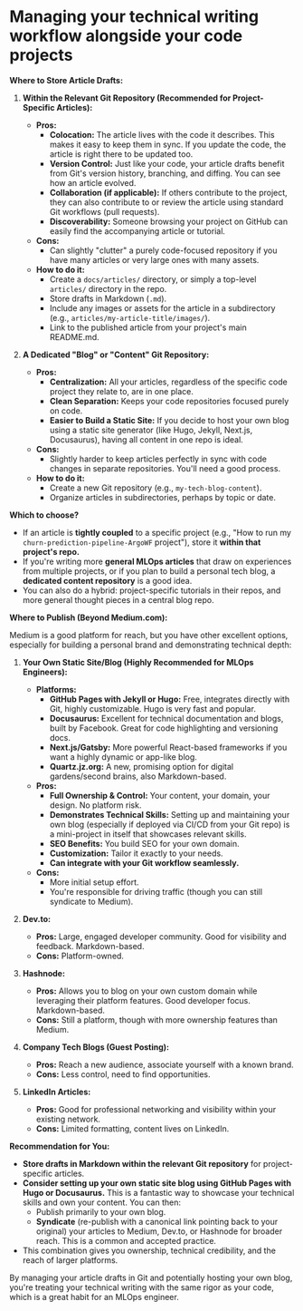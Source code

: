 # Managing your technical writing workflow alongside your code projects

**Where to Store Article Drafts:**

1.  **Within the Relevant Git Repository (Recommended for Project-Specific Articles):**
    *   **Pros:**
        *   **Colocation:** The article lives with the code it describes. This makes it easy to keep them in sync. If you update the code, the article is right there to be updated too.
        *   **Version Control:** Just like your code, your article drafts benefit from Git's version history, branching, and diffing. You can see how an article evolved.
        *   **Collaboration (if applicable):** If others contribute to the project, they can also contribute to or review the article using standard Git workflows (pull requests).
        *   **Discoverability:** Someone browsing your project on GitHub can easily find the accompanying article or tutorial.
    *   **Cons:**
        *   Can slightly "clutter" a purely code-focused repository if you have many articles or very large ones with many assets.
    *   **How to do it:**
        *   Create a `docs/articles/` directory, or simply a top-level `articles/` directory in the repo.
        *   Store drafts in Markdown (`.md`).
        *   Include any images or assets for the article in a subdirectory (e.g., `articles/my-article-title/images/`).
        *   Link to the published article from your project's main README.md.

2.  **A Dedicated "Blog" or "Content" Git Repository:**
    *   **Pros:**
        *   **Centralization:** All your articles, regardless of the specific code project they relate to, are in one place.
        *   **Clean Separation:** Keeps your code repositories focused purely on code.
        *   **Easier to Build a Static Site:** If you decide to host your own blog using a static site generator (like Hugo, Jekyll, Next.js, Docusaurus), having all content in one repo is ideal.
    *   **Cons:**
        *   Slightly harder to keep articles perfectly in sync with code changes in separate repositories. You'll need a good process.
    *   **How to do it:**
        *   Create a new Git repository (e.g., `my-tech-blog-content`).
        *   Organize articles in subdirectories, perhaps by topic or date.

**Which to choose?**

*   If an article is **tightly coupled** to a specific project (e.g., "How to run my `churn-prediction-pipeline-ArgoWF` project"), store it **within that project's repo.**
*   If you're writing more **general MLOps articles** that draw on experiences from multiple projects, or if you plan to build a personal tech blog, a **dedicated content repository** is a good idea.
*   You can also do a hybrid: project-specific tutorials in their repos, and more general thought pieces in a central blog repo.

**Where to Publish (Beyond Medium.com):**

Medium is a good platform for reach, but you have other excellent options, especially for building a personal brand and demonstrating technical depth:

1.  **Your Own Static Site/Blog (Highly Recommended for MLOps Engineers):**
    *   **Platforms:**
        *   **GitHub Pages with Jekyll or Hugo:** Free, integrates directly with Git, highly customizable. Hugo is very fast and popular.
        *   **Docusaurus:** Excellent for technical documentation and blogs, built by Facebook. Great for code highlighting and versioning docs.
        *   **Next.js/Gatsby:** More powerful React-based frameworks if you want a highly dynamic or app-like blog.
        *   **Quartz.jz.org:** A new, promising option for digital gardens/second brains, also Markdown-based.
    *   **Pros:**
        *   **Full Ownership & Control:** Your content, your domain, your design. No platform risk.
        *   **Demonstrates Technical Skills:** Setting up and maintaining your own blog (especially if deployed via CI/CD from your Git repo) is a mini-project in itself that showcases relevant skills.
        *   **SEO Benefits:** You build SEO for your own domain.
        *   **Customization:** Tailor it exactly to your needs.
        *   **Can integrate with your Git workflow seamlessly.**
    *   **Cons:**
        *   More initial setup effort.
        *   You're responsible for driving traffic (though you can still syndicate to Medium).

2.  **Dev.to:**
    *   **Pros:** Large, engaged developer community. Good for visibility and feedback. Markdown-based.
    *   **Cons:** Platform-owned.

3.  **Hashnode:**
    *   **Pros:** Allows you to blog on your own custom domain while leveraging their platform features. Good developer focus. Markdown-based.
    *   **Cons:** Still a platform, though with more ownership features than Medium.

4.  **Company Tech Blogs (Guest Posting):**
    *   **Pros:** Reach a new audience, associate yourself with a known brand.
    *   **Cons:** Less control, need to find opportunities.

5.  **LinkedIn Articles:**
    *   **Pros:** Good for professional networking and visibility within your existing network.
    *   **Cons:** Limited formatting, content lives on LinkedIn.

**Recommendation for You:**

*   **Store drafts in Markdown within the relevant Git repository** for project-specific articles.
*   **Consider setting up your own static site blog using GitHub Pages with Hugo or Docusaurus.** This is a fantastic way to showcase your technical skills and own your content. You can then:
    *   Publish primarily to your own blog.
    *   **Syndicate** (re-publish with a canonical link pointing back to your original) your articles to Medium, Dev.to, or Hashnode for broader reach. This is a common and accepted practice.
*   This combination gives you ownership, technical credibility, and the reach of larger platforms.

By managing your article drafts in Git and potentially hosting your own blog, you're treating your technical writing with the same rigor as your code, which is a great habit for an MLOps engineer.
